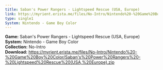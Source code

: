 ```yaml
---
title: Saban's Power Rangers - Lightspeed Rescue (USA, Europe)
link: https://myrient.erista.me/files/No-Intro/Nintendo%20-%20Game%20Boy%20Color/Saban's%20Power%20Rangers%20-%20Lightspeed%20Rescue%20(USA,%20Europe).zip
type: single1
System: Nintendo - Game Boy Color
---
```

<b>Game:</b> Saban's Power Rangers - Lightspeed Rescue (USA, Europe)<br>
<b>System:</b> Nintendo - Game Boy Color<br>
<b>Collection:</b> No-Intro<br>
<b>Download:</b> https://myrient.erista.me/files/No-Intro/Nintendo%20-%20Game%20Boy%20Color/Saban's%20Power%20Rangers%20-%20Lightspeed%20Rescue%20(USA,%20Europe).zip